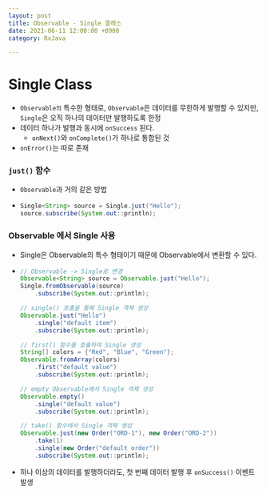 ```yaml
---
layout: post
title: Observable - Single 클래스
date: 2021-06-11 12:00:00 +0900
category: RxJava

---
```

# Single Class

* `Observable의` 특수한 형태로, `Observable`은 데이터를 무한하게 발행할 수 있지만, `Single`은 오직 하나의 데이터만 발행하도록 한정
* 데이터 하나가 발행과 동시에 `onSuccess` 된다.
    * `onNext()`와 `onComplete()`가 하나로 통합된 것
* `onError()`는 따로 존재

### `just()` 함수

* `Observable`과 거의 같은 방법
*   ``` java
    Single<String> source = Single.just("Hello");
    source.subscribe(System.out::println);
    ```

### Observable 에서 Single 사용

* Single은 Observable의 특수 형태이기 때문에 Observable에서 변환할 수 있다.
*   ``` java
    // Observable -> Single로 변경
    Observable<String> source = Observable.just("Hello");
    Single.fromObservable(source)
        .subscribe(System.out::println);
    
    // single() 호출을 통해 Single 객체 생성
    Observable.just("Hello")
        .single("default item")
        .subscribe(System.out::println);

    // first() 함수를 호출하여 Single 생성
    String[] colors = {"Red", "Blue", "Green"};
    Observable.fromArray(colors)
        .first("default value")
        .subscribe(System.out::println);
    
    // empty Observable에서 Single 객체 생성
    Observable.empty()
        .single("default value")
        .subscribe(System.out::println);

    // take() 함수에서 Single 객체 생성
    Observable.just(new Order("ORD-1"), new Order("ORD-2"))
        .take(1)
        .single(new Order("default order"))
        .subscribe(System.out::println);
    ```
* 하나 이상의 데이터를 발행하더라도, 첫 번째 데이터 발행 후 `onSuccess()` 이벤트 발생